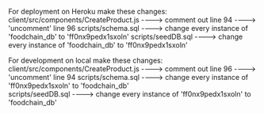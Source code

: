 For deployment on Heroku make these changes:
client/src/components/CreateProduct.js
----> comment out line 94
----> 'uncomment' line 96
scripts/schema.sql
----> change every instance of 'foodchain_db' to 'ff0nx9pedx1sxoln'
scripts/seedDB.sql
----> change every instance of 'foodchain_db' to 'ff0nx9pedx1sxoln'

For development on local make these changes:
client/src/components/CreateProduct.js
----> comment out line 96
----> 'uncomment' line 94
scripts/schema.sql
----> change every instance of 'ff0nx9pedx1sxoln' to 'foodchain_db'  
scripts/seedDB.sql
----> change every instance of 'ff0nx9pedx1sxoln' to 'foodchain_db'  